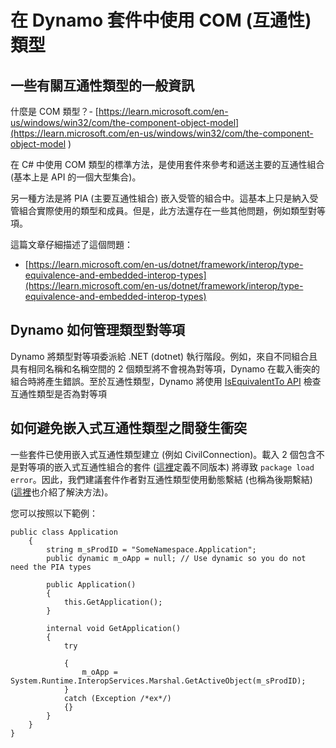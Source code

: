 # 在 Dynamo 套件中使用 COM (互通性) 類型

## 一些有關互通性類型的一般資訊
什麼是 COM 類型？- [https://learn.microsoft.com/en-us/windows/win32/com/the-component-object-model](https://learn.microsoft.com/en-us/windows/win32/com/the-component-object-model )

在 C# 中使用 COM 類型的標準方法，是使用套件來參考和遞送主要的互通性組合 (基本上是 API 的一個大型集合)。 

另一種方法是將 PIA (主要互通性組合) 嵌入受管的組合中。這基本上只是納入受管組合實際使用的類型和成員。但是，此方法還存在一些其他問題，例如類型對等項。

這篇文章仔細描述了這個問題： 
* [https://learn.microsoft.com/en-us/dotnet/framework/interop/type-equivalence-and-embedded-interop-types](https://learn.microsoft.com/en-us/dotnet/framework/interop/type-equivalence-and-embedded-interop-types)

## Dynamo 如何管理類型對等項
Dynamo 將類型對等項委派給 .NET (dotnet) 執行階段。例如，來自不同組合且具有相同名稱和名稱空間的 2 個類型將不會視為對等項，Dynamo 在載入衝突的組合時將產生錯誤。至於互通性類型，Dynamo 將使用 [IsEquivalentTo API](https://learn.microsoft.com/en-us/dotnet/api/system.type.isequivalentto) 檢查互通性類型是否為對等項

## 如何避免嵌入式互通性類型之間發生衝突
一些套件已使用嵌入式互通性類型建立 (例如 CivilConnection)。載入 2 個包含不是對等項的嵌入式互通性組合的套件 ([這裡](https://learn.microsoft.com/en-us/dotnet/framework/interop/type-equivalence-and-embedded-interop-types)定義不同版本) 將導致 `package load error`。因此，我們建議套件作者對互通性類型使用動態繫結 (也稱為後期繫結) ([這裡](https://blogs.iis.net/samng/the-pain-of-deploying-primary-interop-assemblies)也介紹了解決方法)。

您可以按照以下範例：
```
public class Application
    {
        string m_sProdID = "SomeNamespace.Application";
        public dynamic m_oApp = null; // Use dynamic so you do not need the PIA types

        public Application()
        {
            this.GetApplication();
        }

        internal void GetApplication()
        {
            try

            {
                m_oApp = System.Runtime.InteropServices.Marshal.GetActiveObject(m_sProdID);
            }
            catch (Exception /*ex*/)
            {}
        }
    }
}
```